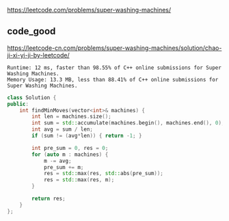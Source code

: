 
https://leetcode.com/problems/super-washing-machines/


## code_good

https://leetcode-cn.com/problems/super-washing-machines/solution/chao-ji-xi-yi-ji-by-leetcode/

```
Runtime: 12 ms, faster than 98.55% of C++ online submissions for Super Washing Machines.
Memory Usage: 13.3 MB, less than 88.41% of C++ online submissions for Super Washing Machines.
```

```cpp
class Solution {
public:
    int findMinMoves(vector<int>& machines) {
        int len = machines.size();
        int sum = std::accumulate(machines.begin(), machines.end(), 0);
        int avg = sum / len;
        if (sum != (avg*len)) { return -1; }

        int pre_sum = 0, res = 0;
        for (auto m : machines) {
            m -= avg;
            pre_sum += m;
            res = std::max(res, std::abs(pre_sum));
            res = std::max(res, m);
        }

        return res;
    }
};
```

